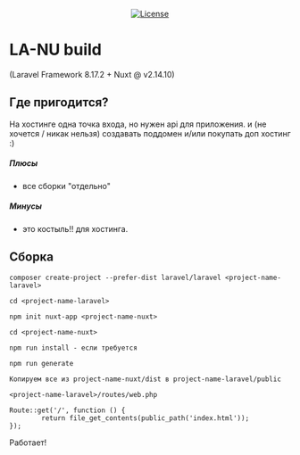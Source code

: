 <p align="center">
<a href="https://packagist.org/packages/laravel/framework"><img src="https://img.shields.io/packagist/l/laravel/framework" alt="License"></a>
</p>

# LA-NU build 
(Laravel Framework 8.17.2 + Nuxt @ v2.14.10)

## Где пригодится?
На хостинге одна точка входа, 
но нужен api для приложения. и (не хочется / никак нельзя) 
создавать поддомен и/или покупать доп хостинг :)

##### Плюсы 
 - все сборки "отдельно" 
 
##### Минусы
 - это костыль!! для хостинга.

## Сборка

``
composer create-project --prefer-dist laravel/laravel <project-name-laravel>
``

``
cd <project-name-laravel>
``

``
npm init nuxt-app <project-name-nuxt>
``

``
cd <project-name-nuxt>
``

``
npm run install - если требуется
``

``
npm run generate
``

``
Копируем все из project-name-nuxt/dist в project-name-laravel/public
``

```
<project-name-laravel>/routes/web.php

Route::get('/', function () {
        return file_get_contents(public_path('index.html'));
});

```

Работает!
